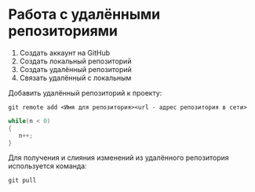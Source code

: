 # **Работа с удалёнными репозиториями**
1. Создать аккаунт на GitHub
2. Создать локальный репозиторий
3. Создать удалённый репозиторий
4. Связать удалённый с локальным

Добавить удалённый репозиторий к проекту:
```
git remote add <Имя для репозитория><url - адрес репозитория в сети>
```
```C#
while(n < 0)
{
   n++;
}
```
Для получения и слияния изменений из удалённого репозитория используется команда:
```
git pull
```
